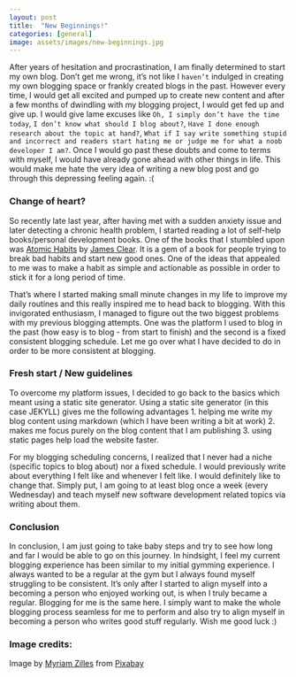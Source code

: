 ```yaml
---
layout: post
title:  "New Beginnings!"
categories: [general]
image: assets/images/new-beginnings.jpg
---
```

After years of hesitation and procrastination, I am finally determined to start my own blog. Don’t get me wrong, it’s not like I `haven’t` indulged in creating my own blogging space or frankly created blogs in the past. However every time, I would get all excited and pumped up to create new content and after a few months of dwindling with my blogging project, I would get fed up and give up. I would give lame excuses like `Oh, I simply don’t have the time today`, `I don’t know what should I blog about?`, `Have I done enough research about the topic at hand?`, `What if I say write something stupid and incorrect and readers start hating me or judge me for what a noob developer I am?`. Once I would go past these doubts and come to terms with myself, I would have already gone ahead with other things in life. This would make me hate the very idea of writing a new blog post and go through this depressing feeling again. :(

### Change of heart?
So recently late last year, after having met with a sudden anxiety issue and later detecting a chronic health problem, I started reading a lot of self-help books/personal development books. One of the books that I stumbled upon was [Atomic Habits][atomic-habits] by [James Clear][james-clear]. It is a gem of a book for people trying to break bad habits and start new good ones. One of the ideas that appealed to me was to make a habit as simple and actionable as possible in order to stick it for a long period of time.

That’s where I started making small minute changes in my life to improve my daily routines and this really inspired me to head back to blogging. With this invigorated enthusiasm, I managed to figure out the two biggest problems with my previous blogging attempts. One was the platform I used to blog in the past (how easy is to blog - from start to finish) and the second is a fixed consistent blogging schedule. Let me go over what I have decided to do in order to be more consistent at blogging.

### Fresh start / New guidelines
To overcome my platform issues, I decided to go back to the basics which meant using a static site generator. Using a static site generator (in this case JEKYLL) gives me the following advantages 1. helping me write my blog content using markdown (which I have been writing a bit at work) 2. makes me focus purely on the blog content that I am publishing 3. using static pages help load the website faster.

For my blogging scheduling concerns, I realized that I never had a niche (specific topics to blog about) nor a fixed schedule. I would previously write about everything I felt like and whenever I felt like. I would definitely like to change that. Simply put, I am going to at least blog once a week (every Wednesday) and teach myself new software development related topics via writing about them.

### Conclusion
In conclusion, I am just going to take baby steps and try to see how long and far I would be able to go on this journey. In hindsight, I feel my current blogging experience has been similar to my initial gymming experience. I always wanted to be a regular at the gym but I always found myself struggling to be consistent. It’s only after I started to align myself into a becoming a person who enjoyed working out, is when I truly became a regular. Blogging for me is the same here. I simply want to make the whole blogging process seamless for me to perform and also try to align myself in becoming a person who writes good stuff regularly. Wish me good luck :)

### Image credits:

Image by [Myriam Zilles][image-user] from [Pixabay][image-src]

[atomic-habits]: https://jamesclear.com/atomic-habits
[james-clear]: https://twitter.com/JamesClear
[image-user]: https://pixabay.com/users/Myriams-Fotos-1627417/?utm_source=link-attribution&amp;utm_medium=referral&amp;utm_campaign=image&amp;utm_content=3448883
[image-src]:   https://pixabay.com/?utm_source=link-attribution&amp;utm_medium=referral&amp;utm_campaign=image&amp;utm_content=3448883

